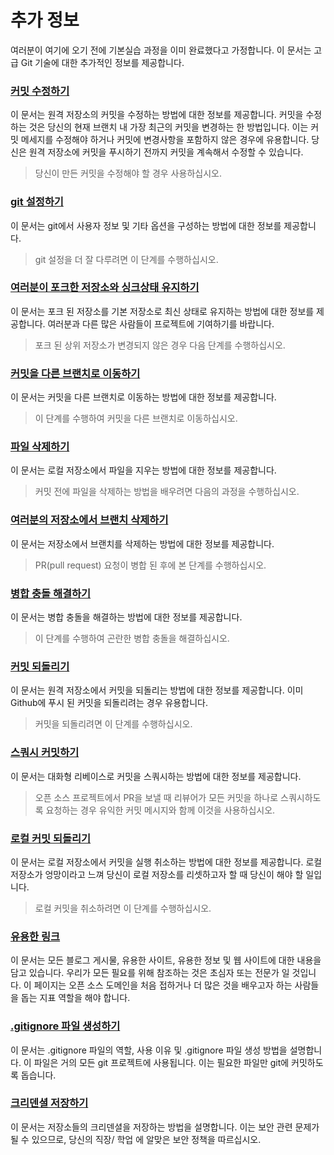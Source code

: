 # 추가 정보

여러분이 여기에 오기 전에 기본실습 과정을 이미 완료했다고 가정합니다. 이 문서는 고급 Git 기술에 대한 추가적인 정보를 제공합니다.

### [커밋 수정하기](amending-a-commit.ko.md)
이 문서는 원격 저장소의 커밋을 수정하는 방법에 대한 정보를 제공합니다. 커밋을 수정하는 것은 당신의 현재 브랜치 내 가장 최근의 커밋을 변경하는 한 방법입니다. 이는 커밋 메세지를 수정해야 하거나 커밋에 변경사항을 포함하지 않은 경우에 유용합니다. 당신은 원격 저장소에 커밋을 푸시하기 전까지 커밋을 계속해서 수정할 수 있습니다.
> 당신이 만든 커밋을 수정해야 할 경우 사용하십시오.

### [git 설정하기](configuring-git.md)
이 문서는 git에서 사용자 정보 및 기타 옵션을 구성하는 방법에 대한 정보를 제공합니다.
> git 설정을 더 잘 다루려면 이 단계를 수행하십시오.

### [여러분이 포크한 저장소와 싱크상태 유지하기](keeping-your-fork-synced-with-this-repository.ko.md)
이 문서는 포크 된 저장소를 기본 저장소로 최신 상태로 유지하는 방법에 대한 정보를 제공합니다. 여러분과 다른 많은 사람들이 프로젝트에 기여하기를 바랍니다.
> 포크 된 상위 저장소가 변경되지 않은 경우 다음 단계를 수행하십시오.

### [커밋을 다른 브랜치로 이동하기](moving-a-commit-to-a-different-branch.ko.md)
이 문서는 커밋을 다른 브랜치로 이동하는 방법에 대한 정보를 제공합니다.
> 이 단계를 수행하여 커밋을 다른 브랜치로 이동하십시오.

### [파일 삭제하기](removing-a-file.ko.md)
이 문서는 로컬 저장소에서 파일을 지우는 방법에 대한 정보를 제공합니다.
> 커밋 전에 파일을 삭제하는 방법을 배우려면 다음의 과정을 수행하십시오.

### [여러분의 저장소에서 브랜치 삭제하기](removing-branch-from-your-repository.ko.md)
이 문서는 저장소에서 브랜치를 삭제하는 방법에 대한 정보를 제공합니다.
> PR(pull request) 요청이 병합 된 후에 본 단계를 수행하십시오.

### [병합 충돌 해결하기](resolving-merge-conflicts.ko.md)
이 문서는 병합 충돌을 해결하는 방법에 대한 정보를 제공합니다.
> 이 단계를 수행하여 곤란한 병합 충돌을 해결하십시오.

### [커밋 되돌리기](reverting-a-commit.ko.md)
이 문서는 원격 저장소에서 커밋을 되돌리는 방법에 대한 정보를 제공합니다. 이미 Github에 푸시 된 커밋을 되돌리려는 경우 유용합니다.
> 커밋을 되돌리려면 이 단계를 수행하십시오.

### [스쿼시 커밋하기](../squashing-commits.md)
이 문서는 대화형 리베이스로 커밋을 스쿼시하는 방법에 대한 정보를 제공합니다.
> 오픈 소스 프로젝트에서 PR을 보낼 때 리뷰어가 모든 커밋을 하나로 스쿼시하도록 요청하는 경우 유익한 커밋 메시지와 함께 이것을 사용하십시오.

### [로컬 커밋 되돌리기](undoing-a-commit.ko.md)
이 문서는 로컬 저장소에서 커밋을 실행 취소하는 방법에 대한 정보를 제공합니다. 로컬 저장소가 엉망이라고 느껴 당신이 로컬 저장소를 리셋하고자 할 때 당신이 해야 할 일입니다.
> 로컬 커밋을 취소하려면 이 단계를 수행하십시오.

### [유용한 링크](../Useful-links-for-further-learning.md)
이 문서는 모든 블로그 게시물, 유용한 사이트, 유용한 정보 및 웹 사이트에 대한 내용을 담고 있습니다. 우리가 모든 필요를 위해 참조하는 것은 초심자 또는 전문가 일 것입니다. 이 페이지는 오픈 소스 도메인을 처음 접하거나 더 많은 것을 배우고자 하는 사람들을 돕는 지표 역할을 해야 합니다.

### [.gitignore 파일 생성하기](creating-a-gitignore-file.ko.md)
이 문서는 .gitignore 파일의 역할, 사용 이유 및 .gitignore 파일 생성 방법을 설명합니다. 이 파일은 거의 모든 git 프로젝트에 사용됩니다. 이는 필요한 파일만 git에 커밋하도록 돕습니다.

### [크리덴셜 저장하기](storing-credentials.ko.md)
이 문서는 저장소들의 크리덴셜을 저장하는 방법을 설명합니다. 이는 보안 관련 문제가 될 수 있으므로, 당신의 직장/ 학업 에 알맞은 보안 정책을 따르십시오.